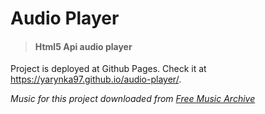 # Audio Player
>#### Html5 Api audio player

Project is deployed at Github Pages. Check it at https://yarynka97.github.io/audio-player/.

*Music for this project downloaded from [Free Music Archive](http://freemusicarchive.org/genre/Indie-Rock/?sort=album_title)*

